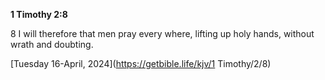 **1 Timothy 2:8**

8 I will therefore that men pray every where, lifting up holy hands, without wrath and doubting.

[Tuesday 16-April, 2024](https://getbible.life/kjv/1 Timothy/2/8)

